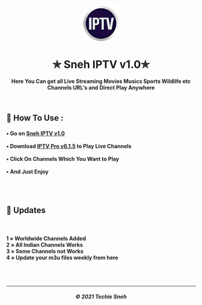 <p align="center"><img src="iptv.png" width="100" height="100"></p>
<h1 align="center"> ✯ Sneh IPTV v1.0✯ </h1>

<p align="center"><b>Here You Can get all Live Streaming Movies Musics Sports Wildlife etc Channels URL's and Direct Play Anywhere</b></p><br>

<h2>🍁 How To Use : </h2>

<h4>

• Go on <a href="sneh-iptv-v1.m3u">Sneh IPTV v1.0</a>  <br><br>
• Download <a href="https://files.moddroid.com/IPTV%20Pro/IPTV_Pro-v6.1.5_build_1097-Mod-armeabi-v7a.apk">IPTV Pro v6.1.5</a> to Play Live Channels<br><br>
• Click On Channels Which You Want to Play<br><br>
• And Just Enjoy <br><br>

</h4>
<br>


## 🍃 Updates
<br>

<h4>
1 » Worldwide Channels Added<br>
2 » All Indian Channels Works<br>
3 » Some Channels not Works<br>
4 » Update your m3u files weekly from here<br>

</h4>

<br><br> 



  
---
<h5 align='center'>© 2021 Techie Sneh</h5>
